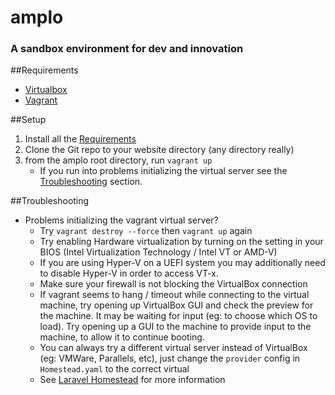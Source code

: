 # amplo
### A sandbox environment for dev and innovation

##Requirements

* [Virtualbox](https://www.virtualbox.org/wiki/Downloads)
* [Vagrant](https://www.vagrantup.com/downloads.html)

##Setup
1. Install all the [Requirements](#requirements)
2. Clone the Git repo to your website directory (any directory really)
3. from the amplo root directory, run `vagrant up`
    * If you run into problems initializing the virtual server see the [Troubleshooting](#troubleshooting) section.
    
##Troubleshooting

* Problems initializing the vagrant virtual server?
    * Try `vagrant destroy --force` then `vagrant up` again
    * Try enabling Hardware virtualization by turning on the setting in your BIOS (Intel Virtualization Technology / Intel VT or AMD-V)
    * If you are using Hyper-V on a UEFI system you may additionally need to disable Hyper-V in order to access VT-x.
    * Make sure your firewall is not blocking the VirtualBox connection
    * If vagrant seems to hang / timeout while connecting to the virtual machine, try opening up VirtualBox GUI and check the preview for the machine. It may be waiting for input (eg: to choose which OS to load). Try opening up a GUI to the machine to provide input to the machine, to allow it to continue booting.
    * You can always try a different virtual server instead of VirtualBox (eg: VMWare, Parallels, etc), just change the `provider` config in `Homestead.yaml` to the correct virtual 
    * See [Laravel Homestead](https://laravel.com/docs/5.3/homestead) for more information
